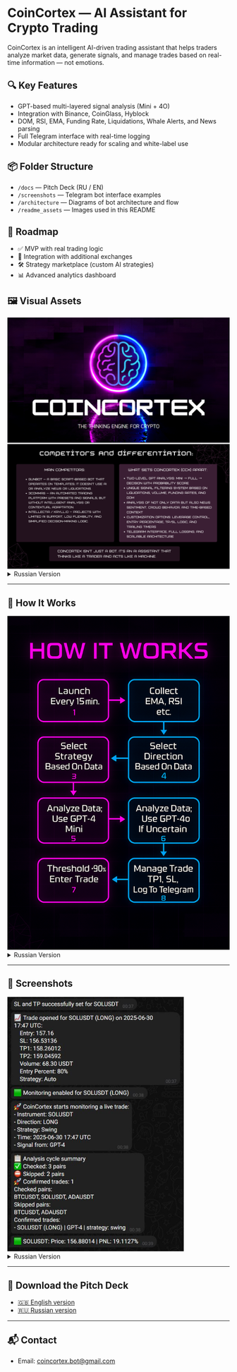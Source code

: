 # CoinCortex — AI Assistant for Crypto Trading

CoinCortex is an intelligent AI-driven trading assistant that helps traders analyze market data, generate signals, and manage trades based on real-time information — not emotions.

## 🔍 Key Features
- GPT-based multi-layered signal analysis (Mini + 4O)
- Integration with Binance, CoinGlass, Hyblock
- DOM, RSI, EMA, Funding Rate, Liquidations, Whale Alerts, and News parsing
- Full Telegram interface with real-time logging
- Modular architecture ready for scaling and white-label use

## 📦 Folder Structure
- `/docs` — Pitch Deck (RU / EN)
- `/screenshots` — Telegram bot interface examples
- `/architecture` — Diagrams of bot architecture and flow
- `/readme_assets` — Images used in this README

## 🚀 Roadmap
- ✅ MVP with real trading logic
- 🔄 Integration with additional exchanges
- 🛠 Strategy marketplace (custom AI strategies)
- 📊 Advanced analytics dashboard


## 🖼️ Visual Assets

<img src="readme_assets/Cover.PNG" alt="Cover Image" width="700"/>
<img src="readme_assets/Competitors_and_Differentiation_en.PNG" alt="Competitors EN" width="700"/>

<details>
<summary>Russian Version</summary>

<img src="readme_assets/Competitors_and_Differentiation_ru.PNG" alt="Competitors RU" width="700"/>

</details>

---

## 🧠 How It Works

<img src="architecture/scheme_en.png" alt="CoinCortex_Architecture_EN" width="700"/>

<details>
<summary>Russian Version</summary>

<img src="architecture/scheme_ru.jpg" alt="CoinCortex_Architecture_RU" width="700"/>

</details>

---

## 📱 Screenshots

<img src="screenshots/En.JPG" alt="Telegram Screenshot" width="400"/>

<details>
<summary>Russian Version</summary>

<img src="screenshots/Ru.jpg" alt="Telegram Screenshot" width="400"/>

</details>

---

## 📄 Download the Pitch Deck

- [🇬🇧 English version](https://github.com/GrimGPT/CoinCortex-PitchDeck/blob/main/docs/pitch_deck_CoinCortex_en.pdf)
- [🇷🇺 Russian version](https://github.com/GrimGPT/CoinCortex-PitchDeck/blob/main/docs/pitch_deck_CoinCortex_ru.pdf)

---

## 📬 Contact
- Email: coincortex.bot@gmail.com
